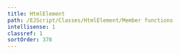 ```yaml
---
title: HtmlElement
path: /EJScript/Classes/HtmlElement/Member functions
intellisense: 1
classref: 1
sortOrder: 378
---
```





